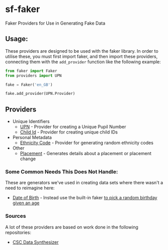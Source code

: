 # sf-faker
Faker Providers for Use in Generating Fake Data

## Usage:
These providers are designed to be used with the faker library. In order 
to utilise these, you must first import faker, and then import these
providers, connecting them with the `add_provider` function like the following
example:

```python
from faker import Faker
from providers import UPN

fake = Faker('en_GB')

fake.add_provider(UPN.Provider)
```

## Providers
* Unique Identifiers
  * [UPN](./providers/UPN/README.md) - Provider for creating a Unique Pupil Number
  * [Child Id](./providers/child_id/README.md) - Provider for creating unique child IDs
* Personal Metadata
  * [Ethnicity Code](./providers/ethnicity_code/README.md) - Provider for generating random ethnicity codes
* Other
  * [Placement](./providers/placement/README.md) - Generates details about a placement or placement change

### Some Common Needs This Does Not Handle:
These are generators we've used in creating data sets where there wasn't a need to reimagine here:
* [Date of Birth](https://faker.readthedocs.io/en/master/providers/faker.providers.date_time.html?highlight=date#faker.providers.date_time.Provider.date_of_birth) - Instead use the built-in faker [to pick a random birthday given an age](https://faker.readthedocs.io/en/master/providers/faker.providers.date_time.html#faker.providers.date_time.Provider.date_of_birth)

### Sources
A lot of these providers are based on work done in the following repositories:
* [CSC Data Synthesizer](https://github.com/SocialFinanceDigitalLabs/csc-data-synthesizer/blob/main/cscsynth)